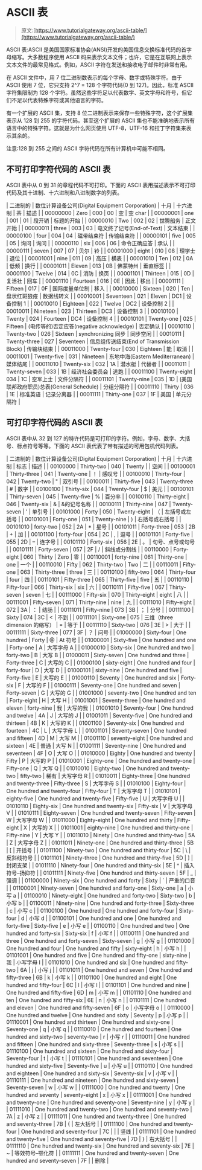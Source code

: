 # ASCII 表

> 原文:[https://www.tutorialgateway.org/ascii-table/](https://www.tutorialgateway.org/ascii-table/)

ASCII 表:ASCII 是美国国家标准协会(ANSI)开发的美国信息交换标准代码的首字母缩写。大多数程序使用 ASCII 码来表示文本文件；也许，它是在互联网上表示文本文件的最常见格式。例如，ASCII 字符在发送和接收电子邮件时非常有用。

在 ASCII 文件中，用 7 位二进制数表示的每个字母、数字或特殊字符。由于 ASCII 使用 7 位，它只支持 2^7 = 128 个字符代码(0 到 127)。因此，标准 ASCII 字符集限制为 128 个字符。虽然这些字符足以代表数字、英文字母和符号，但它们不足以代表特殊字符或其他语言的字符。

有一个扩展的 ASCII 集，支持 8 位二进制表示来保存一些特殊字符，这个扩展集表示从 128 到 255 的字符代码。甚至这个扩展的 ASCII 集也不能准确地表示所有语言中的特殊字符。这就是为什么网页使用 UTF-8，UTF-16 和拉丁字符集来表示其余的。

注意:128 到 255 之间的 ASCII 字符代码在所有计算机中可能不相同。

## 不可打印字符代码的 ASCII 表

ASCII 表中从 0 到 31 的章程代码不可打印。下面的 ASCII 表用描述表示不可打印代码及其十进制、十六进制和八进制数字的列表。

| 二进制的 | 数位计算设备公司(Digital Equipment Corporation) | 十月 | 十六进制 | 茶 | 描述 |
| 00000000 | Zero | 000 | 00 | 空 | 空 char |
| 00000001 | one | 001 | 01 | 段开销 | 标题的开始 |
| 00000010 | Two | 002 | 02 | 世腾船务 | 正文开始 |
| 00000011 | three | 003 | 03 | 电文终了记号(End-of-Text) | 文本结束 |
| 00000100 | four | 004 | 04 | 磁带结束符 | 传输结束符 |
| 00000101 | five | 005 | 05 | 询问 | 询问 |
| 00000110 | six | 006 | 06 | 命令正确应答 | 承认 |
| 00000111 | seven | 007 | 07 | 贝尔 | 铃 |
| 00001000 | eight | 010 | 08 | 理学士 | 退位 |
| 00001001 | nine | 011 | 09 | 高压 | 横表 |
| 00001010 | Ten | 012 | 0A | 低频 | 换行 |
| 00001011 | Eleven | 013 | 0B | 佛蒙特州 | 垂直标签 |
| 00001100 | Twelve | 014 | 0C | 消防 | 换页 |
| 00001101 | Thirteen | 015 | 0D | 复活社 | 回车 |
| 00001110 | Fourteen | 016 | 0E | 因此 | 移出 |
| 00001111 | Fifteen | 017 | 0F | 国际度量单位制 | 移入 |
| 00010000 | Sixteen | 020 | Ten | 盘状红斑狼疮 | 数据线转义 |
| 00010001 | Seventeen | 021 | Eleven | DC1 | 设备控制 1 |
| 00010010 | Eighteen | 022 | Twelve | DC2 | 设备控制 2 |
| 00010011 | Nineteen | 023 | Thirteen | DC3 | 设备控制 3 |
| 00010100 | Twenty | 024 | Fourteen | DC4 | 设备控制 4 |
| 00010101 | Twenty-one | 025 | Fifteen | (电传等的)否定应答(negative acknowledge) | 否定确认 |
| 00010110 | Twenty-two | 026 | Sixteen | synchronizing 同步 | 同步空闲 |
| 00010111 | Twenty-three | 027 | Seventeen | 信息组传送结束(End of Transmission Block) | 传输块结束 |
| 00011000 | Twenty-four | 030 | Eighteen | 能 | 取消 |
| 00011001 | Twenty-five | 031 | Nineteen | 东地中海(Eastern Mediterranean) | 媒体结尾 |
| 00011010 | Twenty-six | 032 | 1A | 潜水艇 | 代替者 |
| 00011011 | Twenty-seven | 033 | 1B | 经济社会委员会 | 逃跑 |
| 00011100 | Twenty-eight | 034 | 1C | 空军上士 | 文件分隔符 |
| 00011101 | Twenty-nine | 035 | 1D | (美国联邦政府职员)总表(General Schedule) | 分组分隔符 |
| 00011110 | Thirty | 036 | 1E | 标准英语 | 记录分离器 |
| 00011111 | Thirty-one | 037 | 1F | 美国 | 单元分隔符 |

## 可打印字符代码的 ASCII 表

ASCII 表中从 32 到 127 的特许代码是可打印的字符。例如，字母、数字、大括号、标点符号等等。下面的 ASCII 表代表了带有描述的可用包机代码列表。

| 二进制的 | 数位计算设备公司(Digital Equipment Corporation) | 十月 | 十六进制 | 标志 | 描述 |
| 00100000 | Thirty-two | 040 | Twenty |  | 空间 |
| 00100001 | Thirty-three | 041 | Twenty-one | ！ | 感叹号 |
| 00100010 | Thirty-four | 042 | Twenty-two | " | 双引号 |
| 00100011 | Thirty-five | 043 | Twenty-three | # | 数字 |
| 00100100 | Thirty-six | 044 | Twenty-four | $ | 美元 |
| 00100101 | Thirty-seven | 045 | Twenty-five | % | 百分率 |
| 00100110 | Thirty-eight | 046 | Twenty-six | & | &的记号名称 |
| 00100111 | Thirty-nine | 047 | Twenty-seven | ' | 单引号 |
| 00101000 | Forty | 050 | Twenty-eight | （ | 左括号或左括号 |
| 00101001 | Forty-one | 051 | Twenty-nine | ) | 右括号或右括号 |
| 00101010 | forty-two | 052 | 2A | * | 星号 |
| 00101011 | Forty-three | 053 | 2B | + | 加 |
| 00101100 | forty-four | 054 | 2C | , | 逗号 |
| 00101101 | Forty-five | 055 | 2D | – | 连字号 |
| 00101110 | Forty-six | 056 | 2E | 。 | 句号、点号或句号 |
| 00101111 | Forty-seven | 057 | 2F | / | 斜线或分割线 |
| 00110000 | Forty-eight | 060 | Thirty | Zero | 零 |
| 00110001 | forty-nine | 061 | Thirty-one | one | 一个 |
| 00110010 | Fifty | 062 | Thirty-two | Two | 二 |
| 00110011 | Fifty-one | 063 | Thirty-three | three | 三 |
| 00110100 | fifty-two | 064 | Thirty-four | four | 四 |
| 00110101 | Fifty-three | 065 | Thirty-five | five | 五 |
| 00110110 | Fifty-four | 066 | Thirty-six | six | 六 |
| 00110111 | Fifty-five | 067 | Thirty-seven | seven | 七 |
| 00111000 | Fifty-six | 070 | Thirty-eight | eight | 八 |
| 00111001 | Fifty-seven | 071 | Thirty-nine | nine | 九 |
| 00111010 | Fifty-eight | 072 | 3A | ： | 结肠 |
| 00111011 | Fifty-nine | 073 | 3B | ； | 分号 |
| 00111100 | Sixty | 074 | 3C | < | 不到 |
| 00111101 | Sixty-one | 075 | 三维（three dimension 的缩写） | = | 等于 |
| 00111110 | Sixty-two | 076 | 3E | > | 大于 |
| 00111111 | Sixty-three | 077 | 3F | ？ | 问号 |
| 01000000 | Sixty-four | One hundred | Forty | @ | At 符号 |
| 01000001 | Sixty-five | One hundred and one | Forty-one | A | 大写字母 A |
| 01000010 | Sixty-six | One hundred and two | forty-two | B | 大写 B |
| 01000011 | Sixty-seven | One hundred and three | Forty-three | C | 大写的 C |
| 01000100 | sixty-eight | One hundred and four | forty-four | D | 大写 D |
| 01000101 | sixty-nine | One hundred and five | Forty-five | E | 大写的 E |
| 01000110 | Seventy | One hundred and six | Forty-six | F | 大写的 F |
| 01000111 | Seventy-one | One hundred and seven | Forty-seven | G | 大写的 G |
| 01001000 | seventy-two | One hundred and ten | Forty-eight | H | 大写 H |
| 01001001 | Seventy-three | One hundred and eleven | forty-nine | 我 | 大写的我 |
| 01001010 | Seventy-four | One hundred and twelve | 4A | J | 大写的 J |
| 01001011 | Seventy-five | One hundred and thirteen | 4B | K | 大写的 K |
| 01001100 | Seventy-six | One hundred and fourteen | 4C | L | 大写字母 L |
| 01001101 | Seventy-seven | One hundred and fifteen | 4D | M | 大写 M |
| 01001110 | seventy-eight | One hundred and sixteen | 4E | 普通 | 大写 N |
| 01001111 | Seventy-nine | One hundred and seventeen | 4F | O | 大写 O |
| 01010000 | Eighty | One hundred and twenty | Fifty | P | 大写的 P |
| 01010001 | Eighty-one | One hundred and twenty-one | Fifty-one | Q | 大写 Q |
| 01010010 | Eighty-two | One hundred and twenty-two | fifty-two | 稀有 | 大写字母 R |
| 01010011 | Eighty-three | One hundred and twenty-three | Fifty-three | S | 大写字母 S |
| 01010100 | Eighty-four | One hundred and twenty-four | Fifty-four | T | 大写字母 T |
| 01010101 | eighty-five | One hundred and twenty-five | Fifty-five | U | 大写字母 U |
| 01010110 | Eighty-six | One hundred and twenty-six | Fifty-six | V | 大写字母 V |
| 01010111 | Eighty-seven | One hundred and twenty-seven | Fifty-seven | W | 大写字母 W |
| 01011000 | Eighty-eight | One hundred and thirty | Fifty-eight | X | 大写的 X |
| 01011001 | eighty-nine | One hundred and thirty-one | Fifty-nine | Y | 大写 Y |
| 01011010 | Ninety | One hundred and thirty-two | 5A | Z | 大写字母 Z |
| 01011011 | Ninety-one | One hundred and thirty-three | 5B | [ | 开括号 |
| 01011100 | Ninety-two | One hundred and thirty-four | 5C | \ | 反斜线符号 |
| 01011101 | Ninety-three | One hundred and thirty-five | 5D | ] | 封闭支架 |
| 01011110 | Ninety-four | One hundred and thirty-six | 5E | ^ | 插入符号–扬抑符 |
| 01011111 | Ninety-five | One hundred and thirty-seven | 5F | _ | 强调 |
| 01100000 | Ninety-six | One hundred and forty | Sixty | ` | 严重的口音 |
| 01100001 | Ninety-seven | One hundred and forty-one | Sixty-one | a | 小写 a |
| 01100010 | Ninety-eight | One hundred and forty-two | Sixty-two | b | 小写 b |
| 01100011 | Ninety-nine | One hundred and forty-three | Sixty-three | c | 小写 c |
| 01100100 | One hundred | One hundred and forty-four | Sixty-four | d | 小写 d |
| 01100101 | One hundred and one | One hundred and forty-five | Sixty-five | e | 小写 e |
| 01100110 | One hundred and two | One hundred and forty-six | Sixty-six | f | 小写 f |
| 01100111 | One hundred and three | One hundred and forty-seven | Sixty-seven | g | 小写 g |
| 01101000 | One hundred and four | One hundred and fifty | sixty-eight | h | 小写 h |
| 01101001 | One hundred and five | One hundred and fifty-one | sixty-nine | 我 | 小写字母 I |
| 01101010 | One hundred and six | One hundred and fifty-two | 6A | j | 小写 j |
| 01101011 | One hundred and seven | One hundred and fifty-three | 6B | k | 小写 k |
| 01101100 | One hundred and eight | One hundred and fifty-four | 6C | l | 小写 l |
| 01101101 | One hundred and nine | One hundred and fifty-five | 6D | m | 小写 m |
| 01101110 | One hundred and ten | One hundred and fifty-six | 6E | n | 小写 n |
| 01101111 | One hundred and eleven | One hundred and fifty-seven | 6F | o | 小写字母 o |
| 01110000 | One hundred and twelve | One hundred and sixty | Seventy | p | 小写 p |
| 01110001 | One hundred and thirteen | One hundred and sixty-one | Seventy-one | q | 小写 q |
| 01110010 | One hundred and fourteen | One hundred and sixty-two | seventy-two | r | 小写 r |
| 01110011 | One hundred and fifteen | One hundred and sixty-three | Seventy-three | s | 小写 s |
| 01110100 | One hundred and sixteen | One hundred and sixty-four | Seventy-four | t | 小写 t |
| 01110101 | One hundred and seventeen | One hundred and sixty-five | Seventy-five | u | 小写 u |
| 01110110 | One hundred and eighteen | One hundred and sixty-six | Seventy-six | v | 小写 v |
| 01110111 | One hundred and nineteen | One hundred and sixty-seven | Seventy-seven | w | 小写 w |
| 01111000 | One hundred and twenty | One hundred and seventy | seventy-eight | x | 小写 x |
| 01111001 | One hundred and twenty-one | One hundred and seventy-one | Seventy-nine | y | 小写 y |
| 01111010 | One hundred and twenty-two | One hundred and seventy-two | 7A | z | 小写 z |
| 01111011 | One hundred and twenty-three | One hundred and seventy-three | 7B | { | 左大括号 |
| 01111100 | One hundred and twenty-four | One hundred and seventy-four | 7C | &#124; | 竖线 |
| 01111101 | One hundred and twenty-five | One hundred and seventy-five | 7D | } | 右大括号 |
| 01111110 | One hundred and twenty-six | One hundred and seventy-six | 7E | ~ | 等效符号–颚化符 |
| 01111111 | One hundred and twenty-seven | One hundred and seventy-seven | 7F |  | 删除 |